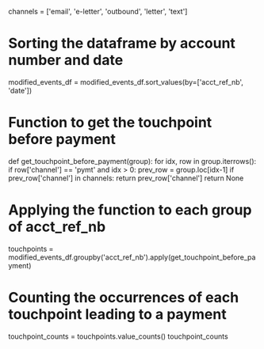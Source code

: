 channels = ['email', 'e-letter', 'outbound', 'letter', 'text']

# Sorting the dataframe by account number and date
modified_events_df = modified_events_df.sort_values(by=['acct_ref_nb', 'date'])

# Function to get the touchpoint before payment
def get_touchpoint_before_payment(group):
    for idx, row in group.iterrows():
        if row['channel'] == 'pymt' and idx > 0:
            prev_row = group.loc[idx-1]
            if prev_row['channel'] in channels:
                return prev_row['channel']
    return None

# Applying the function to each group of acct_ref_nb
touchpoints = modified_events_df.groupby('acct_ref_nb').apply(get_touchpoint_before_payment)

# Counting the occurrences of each touchpoint leading to a payment
touchpoint_counts = touchpoints.value_counts()
touchpoint_counts
